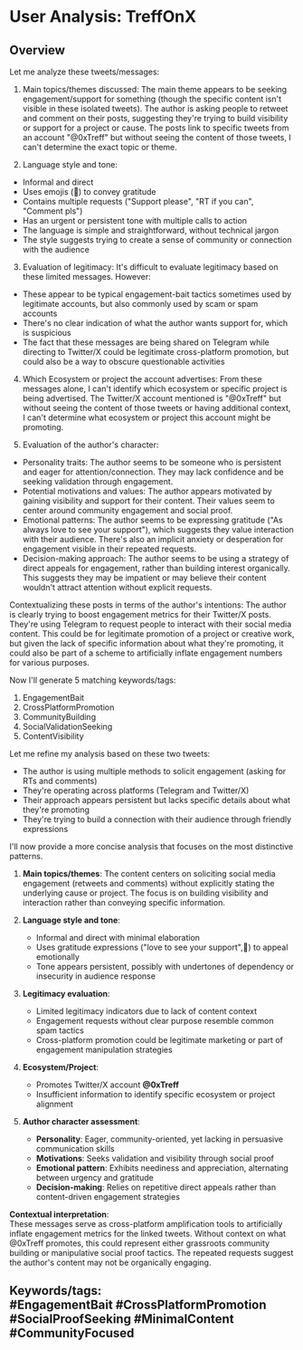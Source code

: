 # User Analysis: TreffOnX

## Overview

<think>
Let me analyze these tweets/messages:

1. Main topics/themes discussed:
The main theme appears to be seeking engagement/support for something (though the specific content isn't visible in these isolated tweets). The author is asking people to retweet and comment on their posts, suggesting they're trying to build visibility or support for a project or cause. The posts link to specific tweets from an account "@0xTreff" but without seeing the content of those tweets, I can't determine the exact topic or theme.

2. Language style and tone:
- Informal and direct
- Uses emojis (🙏) to convey gratitude
- Contains multiple requests ("Support please", "RT if you can", "Comment pls")
- Has an urgent or persistent tone with multiple calls to action
- The language is simple and straightforward, without technical jargon
- The style suggests trying to create a sense of community or connection with the audience

3. Evaluation of legitimacy:
It's difficult to evaluate legitimacy based on these limited messages. However:
- These appear to be typical engagement-bait tactics sometimes used by legitimate accounts, but also commonly used by scam or spam accounts
- There's no clear indication of what the author wants support for, which is suspicious
- The fact that these messages are being shared on Telegram while directing to Twitter/X could be legitimate cross-platform promotion, but could also be a way to obscure questionable activities

4. Which Ecosystem or project the account advertises:
From these messages alone, I can't identify which ecosystem or specific project is being advertised. The Twitter/X account mentioned is "@0xTreff" but without seeing the content of those tweets or having additional context, I can't determine what ecosystem or project this account might be promoting.

5. Evaluation of the author's character:
- Personality traits: The author seems to be someone who is persistent and eager for attention/connection. They may lack confidence and be seeking validation through engagement.
- Potential motivations and values: The author appears motivated by gaining visibility and support for their content. Their values seem to center around community engagement and social proof.
- Emotional patterns: The author seems to be expressing gratitude ("As always love to see your support"), which suggests they value interaction with their audience. There's also an implicit anxiety or desperation for engagement visible in their repeated requests.
- Decision-making approach: The author seems to be using a strategy of direct appeals for engagement, rather than building interest organically. This suggests they may be impatient or may believe their content wouldn't attract attention without explicit requests.

Contextualizing these posts in terms of the author's intentions:
The author is clearly trying to boost engagement metrics for their Twitter/X posts. They're using Telegram to request people to interact with their social media content. This could be for legitimate promotion of a project or creative work, but given the lack of specific information about what they're promoting, it could also be part of a scheme to artificially inflate engagement numbers for various purposes.

Now I'll generate 5 matching keywords/tags:
1. EngagementBait
2. CrossPlatformPromotion
3. CommunityBuilding
4. SocialValidationSeeking
5. ContentVisibility

Let me refine my analysis based on these two tweets:
- The author is using multiple methods to solicit engagement (asking for RTs and comments)
- They're operating across platforms (Telegram and Twitter/X)
- Their approach appears persistent but lacks specific details about what they're promoting
- They're trying to build a connection with their audience through friendly expressions

I'll now provide a more concise analysis that focuses on the most distinctive patterns.
</think>

1. **Main topics/themes**: The content centers on soliciting social media engagement (retweets and comments) without explicitly stating the underlying cause or project. The focus is on building visibility and interaction rather than conveying specific information.

2. **Language style and tone**: 
   - Informal and direct with minimal elaboration
   - Uses gratitude expressions ("love to see your support",🙏) to appeal emotionally
   - Tone appears persistent, possibly with undertones of dependency or insecurity in audience response

3. **Legitimacy evaluation**:
   - Limited legitimacy indicators due to lack of content context
   - Engagement requests without clear purpose resemble common spam tactics
   - Cross-platform promotion could be legitimate marketing or part of engagement manipulation strategies

4. **Ecosystem/Project**:
   - Promotes Twitter/X account **@0xTreff**
   - Insufficient information to identify specific ecosystem or project alignment

5. **Author character assessment**:
   - **Personality**: Eager, community-oriented, yet lacking in persuasive communication skills
   - **Motivations**: Seeks validation and visibility through social proof
   - **Emotional pattern**: Exhibits neediness and appreciation, alternating between urgency and gratitude
   - **Decision-making**: Relies on repetitive direct appeals rather than content-driven engagement strategies

**Contextual interpretation**:  
These messages serve as cross-platform amplification tools to artificially inflate engagement metrics for the linked tweets. Without context on what @0xTreff promotes, this could represent either grassroots community building or manipulative social proof tactics. The repeated requests suggest the author's content may not be organically engaging.

**Keywords/tags**:  
#EngagementBait #CrossPlatformPromotion #SocialProofSeeking #MinimalContent #CommunityFocused
---
